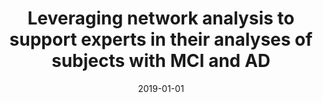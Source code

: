 ---
title: 'Leveraging network analysis to support experts in their analyses of subjects with MCI and AD'
collection: publications
permalink: /publication/2019-Medical and Biological Engineering and Computing-Leveraging-network.md
excerpt: 'P. Lo Giudice, N. Mammone, F.C. Morabito, R.G. Pizzimenti, D. Ursino, L. Virgili'
date: 2019-01-01
venue: 'Medical and Biological Engineering and Computing'
link: 'https://doi.org/10.1007/s11517-019-02004-y'
location: 'DIIES, University Mediterranea of Reggio Calabria, Reggio Calabria, Italy; IRCCS Centro Neurolesi Bonino Pulejo, Messina, Italy; DICEAM, University Mediterranea of Reggio Calabria, Reggio Calabria, Italy; Deloitte TTL, London, United Kingdom; DII, Polytechnic University of Marche, Ancona, Italy'
---
